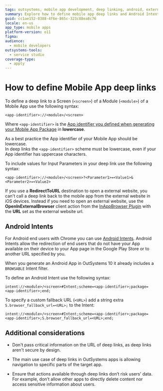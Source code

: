 ```yaml
---
tags: outsystems, mobile app development, deep linking, android, external interactions
summary: Explore how to define mobile app deep links and Android Intents in OutSystems 11 (O11) for enhanced navigation and external interactions.
guid: cc1ae152-0388-4f6e-865c-323c88ea8c76
locale: en-us
app_type: mobile apps
platform-version: o11
figma:
audience:
  - mobile developers
outsystems-tools:
  - service studio
coverage-type:
  - apply
---
```


# How to define Mobile App deep links

To define a deep link to a Screen (`<screen>`) of a Module (`<module>`) of a Mobile App use the following syntax:

    <app-identifier>://<module>/<screen>

Where `<app-identifier>` is the [App identifier you defined when generating your Mobile App Package](https://success.outsystems.com/Documentation/10/Delivering_Mobile_Apps/Generate_and_Distribute_Your_Mobile_App) in **lowercase**.

<div class="info" markdown="1">

As a best practice the App identifier of your Mobile App should be lowercase. 
<br/>In deep links the `<app-identifier>` scheme must be lowercase, even if your App identifier has uppercase characters.
</div>

To include values for Input Parameters in your deep link use the following syntax:

    <app-identifier>://<module>/<screen>?<Parameter1>=<Value1>&<Parameter2>=<Value2>

<div class="info" markdown="1">

If you use a **RedirectToURL** destination to open a external website, you can't call a deep link back to the mobile app from the external website in iOS devices. 
Instead if you need to open an external website, use the **OpenInExternalBrowser** client action from the [InAppBrowser Plugin](https://www.outsystems.com/forge/component-overview/1558/inappbrowser-plugin) with the **URL** set as the external website url.

</div>

## Android Intents

For Android end users with Chrome you can use [Android Intents](https://developer.chrome.com/docs/android/intents).
Android Intents allow the redirection of end users that do not have your App available on their device to your App page in the Google Play Store or to another URL specified by you. 

<div class= "info" markdown= "1">

When you generate an Android App in OutSystems 10 it already includes a `BROWSABLE` Intent filter.
</div>

To define an Android Intent use the following syntax:

    intent://<module>/<screen>#Intent;scheme=<app-identifier>;package=<app-identifier>;end;

To specify a custom fallback URL (`<URL>`) add a string extra `S.browser_fallback_url=<URL>;` to the Intent:

    intent://<module>/<screen>#Intent;scheme=<app-identifier>;package=<app-identifier>;S.browser_fallback_url=<URL>;end;

## Additional considerations

* Don't pass critical information on the URL of deep links, as deep links aren't secure by design.

* The main use case of deep links in OutSystems apps is allowing navigation to specific parts of the target app. 

* Ensure that actions available through deep links don’t risk users' data. For example, don’t allow other apps to directly delete content nor access sensitive information about users.

